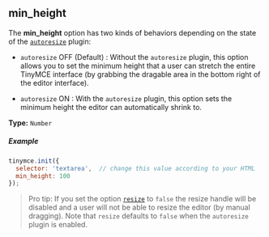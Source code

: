 ## min_height

The **min_height** option has two kinds of behaviors depending on the state of the [`autoresize`]({{site.baseurl}}/plugins/autoresize/) plugin:

* `autoresize` OFF (Default) : Without the `autoresize` plugin, this option allows you to set the minimum height that a user can stretch the entire TinyMCE interface (by grabbing the dragable area in the bottom right of the editor interface).

* `autoresize` ON : With the `autoresize` plugin, this option sets the minimum height the editor can automatically shrink to.


**Type:** `Number`

##### Example

```js
tinymce.init({
  selector: 'textarea',  // change this value according to your HTML
  min_height: 100
});
```

> Pro tip: If you set the option [`resize`](#resize) to `false` the resize handle will be disabled and a user will not be able to resize the editor (by manual dragging). Note that `resize` defaults to `false` when the `autoresize` plugin is enabled.

